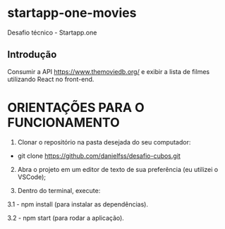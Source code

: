 # startapp-one-movies
Desafio técnico - Startapp.one

## Introdução
Consumir a API https://www.themoviedb.org/ e exibir a lista de filmes utilizando React no front-end.

# ORIENTAÇÕES PARA O FUNCIONAMENTO #
1. Clonar o repositório na pasta desejada do seu computador:
- git clone https://github.com/danielfss/desafio-cubos.git

2. Abra o projeto em um editor de texto de sua preferência (eu utilizei o VSCode);

3. Dentro do terminal, execute:

3.1 - npm install (para instalar as dependências).

3.2 - npm start (para rodar a aplicação).
